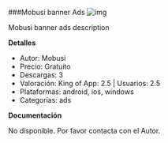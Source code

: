 ###Mobusi banner Ads
![img](http://resources.kingofapp.com/services/adsmobusibanner/modules/adsmobusibanner/images/list.png)

Mobusi banner ads description

**Detalles**
- Autor: Mobusi
- Precio: Gratuito
- Descargas: 3
- Valoración: King of App: 2.5 | Usuarios: 2.5
- Plataformas: android, ios, windows
- Categorías: ads


**Documentación**

No disponible. Por favor contacta con el Autor.